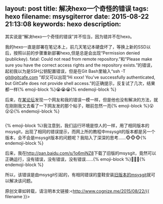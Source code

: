 layout: post
title: 解决hexo一个奇怪的错误
tags: hexo
filename: msysgiterror
date: 2015-08-22 21:13:08
keywords: hexo
description:
---
其实说是“解决hexo一个奇怪的错误”并不恰当，因为错并不在hexo。<!--more-->

我的hexo一直是部署在笔记本上，前几天笔记本硬盘坏了，等换上新的SSD以后，按照以前的步骤重新部署hexo,但是总是会出现“Permission denied (publickey). fatal: Could not read from remote repository.”和“Please make sure you have the correct access rights and the repository exists.”的错误，起初我以为是SSH公钥配置错误，但是在Git Bash里输入“ssh -T git@gitcafe.com
”却又可以出现“Hi xxxx! You've successfully authenticated, but GitCafe does not provide shell access.”的正确提示，反复试了几次，结果都一样{% emoji-block %}:sob::sob::sob:{% endemoji-block %}

后来，在[某论坛](http://v2ex.com/t/215055#reply20 "某论坛")发现一个网友和我的错误一模一样，但是他也没有解决的方法，就在刚刚我又去看了一下网友发的那个帖子，眼前忽然一亮{% emoji-block %}:open_mouth::open_mouth::open_mouth:{% endemoji-block %}

<img src="{%other%}2015-8-22-msysgiterror.jpg" alt=""></img>

{% emoji-block %}我注意到，我们运行环境是惊人的一样，用了相同版本的msysgit，出现了相同的错误提示，而网上所的教程中msysgit的版本都是另一个版本，会不会是msysgit版本的问题呢？我陷入了深深的思考......:monkey_face::monkey_face::monkey_face:{% endemoji-block %}

后来，我在<http://pan.baidu.com/s/1o6miNZ8>下载了旧版的msysgit，竟然可以正确运行，没有错误，没有错误，没有错误......{% emoji-block %}:ghost::ghost::ghost:{% endemoji-block %}

所以，该错误是由msysgit引起的，有相同错误的童鞋安装[旧版本的msysgit](http://pan.baidu.com/s/1o6miNZ8 "旧版本的msysgit")就可以解决该问题。

原创文章如转载，请注明本文链接:<http://www.cognize.me/2015/08/22/{{ filename }}>
